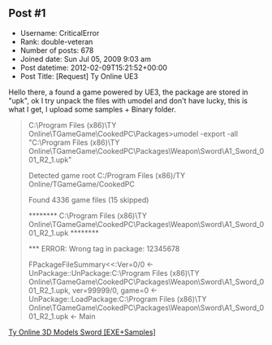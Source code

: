 ## Post #1
- Username: CriticalError
- Rank: double-veteran
- Number of posts: 678
- Joined date: Sun Jul 05, 2009 9:03 am
- Post datetime: 2012-02-09T15:21:52+00:00
- Post Title: [Request] Ty Online UE3

Hello there, a found a game powered by UE3, the package are stored in "upk", ok I try unpack the files with umodel and don't have lucky, this is what I get, I upload some samples + Binary folder.

> C:\Program Files (x86)\TY Online\TGameGame\CookedPC\Packages>umodel -export -all "C:\Program Files (x86)\TY Online\TGameGame\CookedPC\Packages\Weapon\Sword\A1_Sword_001_R2_1.upk"
>
> Detected game root C:/Program Files (x86)/TY Online/TGameGame/CookedPC
>
> Found 4336 game files (15 skipped)
>
> ******** C:\Program Files (x86)\TY Online\TGameGame\CookedPC\Packages\Weapon\Sword\A1_Sword_001_R2_1.upk ********
>
> *** ERROR: Wrong tag in package: 12345678
>
> FPackageFileSummary<<:Ver=0/0 <- UnPackage::UnPackage:C:\Program Files (x86)\TY Online\TGameGame\CookedPC\Packages\Weapon\Sword\A1_Sword_001_R2_1.upk, ver=99999/0, game=0 <- UnPackage::LoadPackage:C:\Program Files (x86)\TY Online\TGameGame\CookedPC\Packages\Weapon\Sword\A1_Sword_001_R2_1.upk <- Main





[Ty Online 3D Models Sword [EXE+Samples]](http://www.mediafire.com/?os9goa0fgc0hhps)
